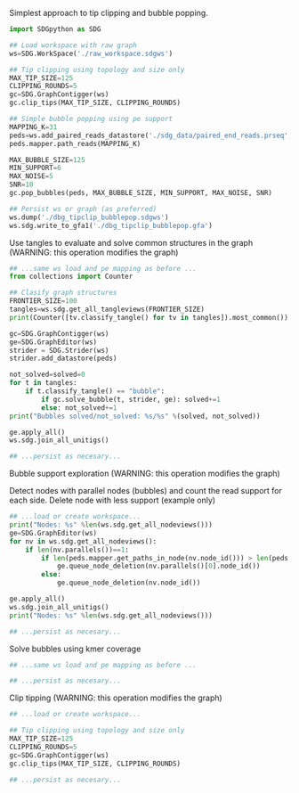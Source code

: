
Simplest approach to tip clipping and bubble popping.

```python
import SDGpython as SDG

## Load workspace with raw graph
ws=SDG.WorkSpace('./raw_workspace.sdgws')

## Tip clipping using topology and size only
MAX_TIP_SIZE=125
CLIPPING_ROUNDS=5
gc=SDG.GraphContigger(ws)
gc.clip_tips(MAX_TIP_SIZE, CLIPPING_ROUNDS)

## Simple bubble popping using pe support
MAPPING_K=31
peds=ws.add_paired_reads_datastore('./sdg_data/paired_end_reads.prseq', 'pe')
peds.mapper.path_reads(MAPPING_K)

MAX_BUBBLE_SIZE=125
MIN_SUPPORT=6 
MAX_NOISE=5
SNR=10
gc.pop_bubbles(peds, MAX_BUBBLE_SIZE, MIN_SUPPORT, MAX_NOISE, SNR)

## Persist ws or graph (as preferred)
ws.dump('./dbg_tipclip_bubblepop.sdgws')
ws.sdg.write_to_gfa1('./dbg_tipclip_bubblepop.gfa')

```

Use tangles to evaluate and solve common structures in the graph (WARNING: this operation modifies the graph)

```python
## ...same ws load and pe mapping as before ...
from collections import Counter

## Clasify graph structures
FRONTIER_SIZE=100
tangles=ws.sdg.get_all_tangleviews(FRONTIER_SIZE)
print(Counter([tv.classify_tangle() for tv in tangles]).most_common())

gc=SDG.GraphContigger(ws)
ge=SDG.GraphEditor(ws)
strider = SDG.Strider(ws)
strider.add_datastore(peds)

not_solved=solved=0
for t in tangles:
    if t.classify_tangle() == "bubble":
        if gc.solve_bubble(t, strider, ge): solved+=1
        else: not_solved+=1
print("Bubbles solved/not_solved: %s/%s" %(solved, not_solved))

ge.apply_all()
ws.sdg.join_all_unitigs()

## ...persist as necesary...
```


Bubble support exploration (WARNING: this operation modifies the graph)

Detect nodes with parallel nodes (bubbles) and count the read support for each side. Delete node with less support (example only)

```python
## ...load or create workspace...
print("Nodes: %s" %len(ws.sdg.get_all_nodeviews()))
ge=SDG.GraphEditor(ws)
for nv in ws.sdg.get_all_nodeviews():
    if len(nv.parallels())==1:
        if len(peds.mapper.get_paths_in_node(nv.node_id())) > len(peds.mapper.get_paths_in_node(nv.parallels()[0].node_id())):
            ge.queue_node_deletion(nv.parallels()[0].node_id())
        else:
            ge.queue_node_deletion(nv.node_id())

ge.apply_all()
ws.sdg.join_all_unitigs()
print("Nodes: %s" %len(ws.sdg.get_all_nodeviews()))

## ...persist as necesary...                                     
```

Solve bubbles using kmer coverage

```python
## ...same ws load and pe mapping as before ...

## ...persist as necesary...
```


Clip tipping (WARNING: this operation modifies the graph)

```python
## ...load or create workspace...

## Tip clipping using topology and size only
MAX_TIP_SIZE=125
CLIPPING_ROUNDS=5
gc=SDG.GraphContigger(ws)
gc.clip_tips(MAX_TIP_SIZE, CLIPPING_ROUNDS)

## ...persist as necesary...    
```

